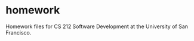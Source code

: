 homework
========

Homework files for CS 212 Software Development at the University of San Francisco.
